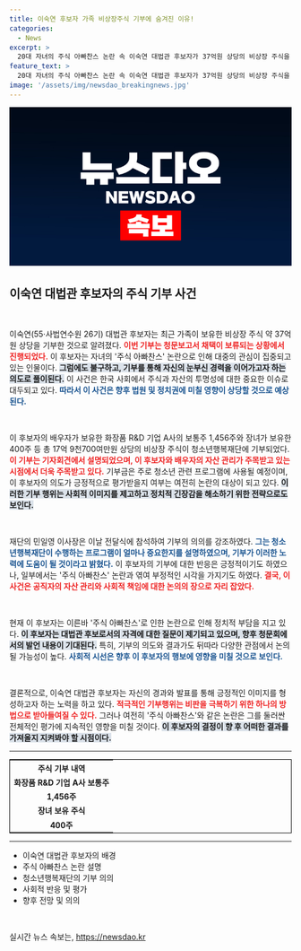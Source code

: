 ```yaml
---
title: 이숙연 후보자 가족 비상장주식 기부에 숨겨진 이유!
categories:
  - News
excerpt: >
  20대 자녀의 주식 아빠찬스 논란 속 이숙연 대법관 후보자가 37억원 상당의 비상장 주식을 기부했다. 청소년행복재단에 전달된 주식이 과연 어떤 파장을 일으킬지 주목된다!
feature_text: >
  20대 자녀의 주식 아빠찬스 논란 속 이숙연 대법관 후보자가 37억원 상당의 비상장 주식을 기부했다. 청소년행복재단에 전달된 주식이 과연 어떤 파장을 일으킬지 주목된다!
image: '/assets/img/newsdao_breakingnews.jpg'
---
```


<p><img src="/assets/img/newsdao_breakingnews.jpg" alt="firstkoreanews 속보" /></p>

<h2 data-ke-size="size26">이숙연 대법관 후보자의 주식 기부 사건</h2>

<p data-ke-size="size16">&nbsp;</p>

<p>이숙연(55·사법연수원 26기) 대법관 후보자는 최근 가족이 보유한 비상장 주식 약 37억원 상당을 기부한 것으로 알려졌다. <b><span style="color: #ee2323;">이번 기부는 청문보고서 채택이 보류되는 상황에서 진행되었다.</span></b> 이 후보자는 자녀의 '주식 아빠찬스' 논란으로 인해 대중의 관심이 집중되고 있는 인물이다. <b><span style="background-color: #21538527;">그럼에도 불구하고, 기부를 통해 자신의 눈부신 경력을 이어가고자 하는 의도로 풀이된다.</span></b> 이 사건은 한국 사회에서 주식과 자산의 투명성에 대한 중요한 이슈로 대두되고 있다. <b><span style="color: #1a5490;">따라서 이 사건은 향후 법원 및 정치권에 미칠 영향이 상당할 것으로 예상된다.</span></b></p>

<p data-ke-size="size16">&nbsp;</p>

<p>이 후보자의 배우자가 보유한 화장품 R&amp;D 기업 A사의 보통주 1,456주와 장녀가 보유한 400주 등 총 17억 9천700여만원 상당의 비상장 주식이 청소년행복재단에 기부되었다. <b><span style="color: #ee2323;">이 기부는 기자회견에서 설명되었으며, 이 후보자와 배우자의 자산 관리가 주목받고 있는 시점에서 더욱 주목받고 있다.</span></b> 기부금은 주로 청소년 관련 프로그램에 사용될 예정이며, 이 후보자의 의도가 긍정적으로 평가받을지 여부는 여전히 논란의 대상이 되고 있다. <b><span style="background-color: #21538527;">이러한 기부 행위는 사회적 이미지를 제고하고 정치적 긴장감을 해소하기 위한 전략으로도 보인다.</span></b> </p>

<p data-ke-size="size16">&nbsp;</p>

<p>재단의 민일영 이사장은 이날 전달식에 참석하여 기부의 의의를 강조하였다. <b><span style="color: #1a5490;">그는 청소년행복재단이 수행하는 프로그램이 얼마나 중요한지를 설명하였으며, 기부가 이러한 노력에 도움이 될 것이라고 밝혔다.</span></b> 이 후보자의 기부에 대한 반응은 긍정적이기도 하였으나, 일부에서는 '주식 아빠찬스' 논란과 엮여 부정적인 시각을 가지기도 하였다. <b><span style="color: #ee2323;">결국, 이 사건은 공직자의 자산 관리와 사회적 책임에 대한 논의의 장으로 자리 잡았다.</span></b></p>

<p data-ke-size="size16">&nbsp;</p>

<p>현재 이 후보자는 이른바 '주식 아빠찬스'로 인한 논란으로 인해 정치적 부담을 지고 있다. <b><span style="background-color: #21538527;">이 후보자는 대법관 후보로서의 자격에 대한 질문이 제기되고 있으며, 향후 청문회에서의 발언 내용이 기대된다.</span></b> 특히, 기부의 의도와 결과가도 뒤따라 다양한 관점에서 논의될 가능성이 높다. <b><span style="color: #1a5490;">사회적 시선은 향후 이 후보자의 행보에 영향을 미칠 것으로 보인다.</span></b></p>

<p data-ke-size="size16">&nbsp;</p>

<p>결론적으로, 이숙연 대법관 후보자는 자신의 경과와 발표를 통해 긍정적인 이미지를 형성하고자 하는 노력을 하고 있다. <b><span style="color: #ee2323;">적극적인 기부행위는 비판을 극복하기 위한 하나의 방법으로 받아들여질 수 있다.</span></b> 그러나 여전히 '주식 아빠찬스'와 같은 논란은 그를 둘러싼 전체적인 평가에 지속적인 영향을 미칠 것이다. <b><span style="background-color: #21538527;">이 후보자의 결정이 향 후 어떠한 결과를 가져올지 지켜봐야 할 시점이다.</span></b> </p>

<hr>

<table style="width:100%; border: 1px solid black;">
  <tr>
    <th style="text-align: center;">주식 기부 내역</th>
  </tr>
  <tr>
    <td style="text-align: center; height: 17px;"><b>화장품 R&D 기업 A사 보통주</b></td>
  </tr>
  <tr>
    <td style="text-align: center; height: 17px;"><b>1,456주</b></td>
  </tr>
  <tr>
    <td style="text-align: center; height: 17px;"><b>장녀 보유 주식</b></td>
  </tr>
  <tr>
    <td style="text-align: center; height: 17px;"><b>400주</b></td>
  </tr>
</table>

<hr> 

<ul>
  <li>이숙연 대법관 후보자의 배경</li>
  <li>주식 아빠찬스 논란 설명</li>
  <li>청소년행복재단의 기부 의의</li>
  <li>사회적 반응 및 평가</li>
  <li>향후 전망 및 의의</li>
</ul>

<p data-ke-size="size16">&nbsp;</p> 
실시간 뉴스 속보는, <a href="https://newsdao.kr" rel="dofollow">https://newsdao.kr</a>


